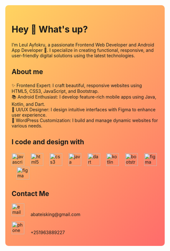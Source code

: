 <div align="center" style="background: linear-gradient(135deg, #ffd460, #ff6b6b); padding: 20px;  border-radius: 10px;">
<h1 align="left">Hey 👋 What's up?</h1>

###

<p align="left"> I’m Leul Ayfokru, a passionate Frontend Web Developer and Android App Developer 🚀. I specialize in creating functional, responsive, and user-friendly digital solutions using the latest technologies.</p>

###

<h2 align="left">About me</h2>

###

<p align="left">✨ Frontend Expert: I craft beautiful, responsive websites using HTML5, CSS3, JavaScript, and Bootstrap. <br>📚 Android Enthusiast: I develop feature-rich mobile apps using Java, Kotlin, and Dart.<br>🎲 UI/UX Designer: I design intuitive interfaces with Figma to enhance user experience. <br>🎨 WordPress Customization: I build and manage dynamic websites for various needs.</p>

###

<h2 align="left">I code and design with</h2>

###

<div align="left">
  <img src="https://cdn.jsdelivr.net/gh/devicons/devicon/icons/javascript/javascript-original.svg" height="40" alt="javascript logo"  />
  <img width="12" />
  <img src="https://cdn.jsdelivr.net/gh/devicons/devicon/icons/html5/html5-original.svg" height="40" alt="html5 logo"  />
  <img width="12" />
  <img src="https://cdn.jsdelivr.net/gh/devicons/devicon/icons/css3/css3-original.svg" height="40" alt="css3 logo"  />
  <img width="12" />
  <img src="https://cdn.jsdelivr.net/gh/devicons/devicon/icons/java/java-original.svg" height="40" alt="java logo"  />
  <img width="12" />
  <img src="https://cdn.jsdelivr.net/gh/devicons/devicon/icons/dart/dart-original.svg" height="40" alt="dart logo"  />
  <img width="12" />
  <img src="https://cdn.jsdelivr.net/gh/devicons/devicon/icons/kotlin/kotlin-original.svg" height="40" alt="kotlin logo"  />
  <img width="12" />
  <img src="https://cdn.jsdelivr.net/gh/devicons/devicon/icons/bootstrap/bootstrap-original.svg" height="40" alt="bootstrap logo"  />
  <img width="12" />
  <img src="https://cdn.jsdelivr.net/gh/devicons/devicon/icons/figma/figma-original.svg" height="40" alt="figma logo"  />
  <img width="12" />
  <img src="https://cdn.jsdelivr.net/gh/devicons/devicon/icons/wordpress/wordpress-original.svg" height="40" alt="figma logo"  />
</div>

###

<div alig="left" >
  <h2 align="left">
    Contact Me
  </h2>

  <p align="left" >
  <img src="https://cdn-icons-png.flaticon.com/512/17093/17093634.png" height="40" alt="email logo"  />
  <img width="12" />
    abateisking@gmail.com
  </p>
  <p align="left" >
  <img src="https://cdn-icons-png.flaticon.com/512/10473/10473404.png" height="40" alt="phone logo"  />
  <img width="12" />
    +251963889227
  </p>
</div>
</div>
